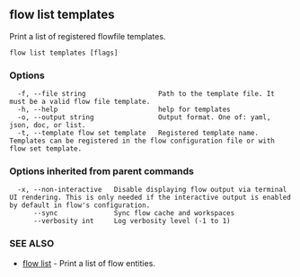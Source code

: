 ## flow list templates

Print a list of registered flowfile templates.

```
flow list templates [flags]
```

### Options

```
  -f, --file string                  Path to the template file. It must be a valid flow file template.
  -h, --help                         help for templates
  -o, --output string                Output format. One of: yaml, json, doc, or list.
  -t, --template flow set template   Registered template name. Templates can be registered in the flow configuration file or with flow set template.
```

### Options inherited from parent commands

```
  -x, --non-interactive   Disable displaying flow output via terminal UI rendering. This is only needed if the interactive output is enabled by default in flow's configuration.
      --sync              Sync flow cache and workspaces
      --verbosity int     Log verbosity level (-1 to 1)
```

### SEE ALSO

* [flow list](flow_list.md)	 - Print a list of flow entities.

